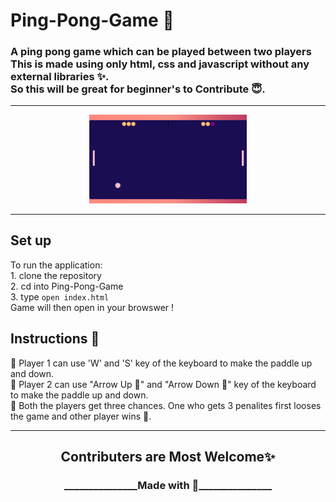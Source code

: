 # Ping-Pong-Game 🏓
<h3>
 A ping pong game which can be played between two players <br>This is made using only html, css and javascript without any external libraries ✨.<br>
So this will be great for beginner's to Contribute 😇.
</h3>
<hr>
<p align="center">
<img src="ss.png" alt="img" width="50%">
</p>
<hr>
<h2>Set up</h2>
To run the application:</br>
1. clone the repository</br>
2. cd into Ping-Pong-Game</br>
3. type <code>open index.html</code></br>
Game will then open in your browswer !
<h2> Instructions 📜</h2>

🔰 Player 1 can use 'W' and 'S' key of the keyboard to make the paddle up and down.<br>
🔰 Player 2 can use "Arrow Up 🔼" and "Arrow Down 🔽" key of the  keyboard to make the paddle up and down.<br>
🔰 Both the players get three chances.
One who gets 3 penalites first looses the game and other player wins 🎉.
<hr>

<h2 align="center">Contributers are Most Welcome✨</h2>
<h3 align="center">_______________Made with 💜_______________</h3>

